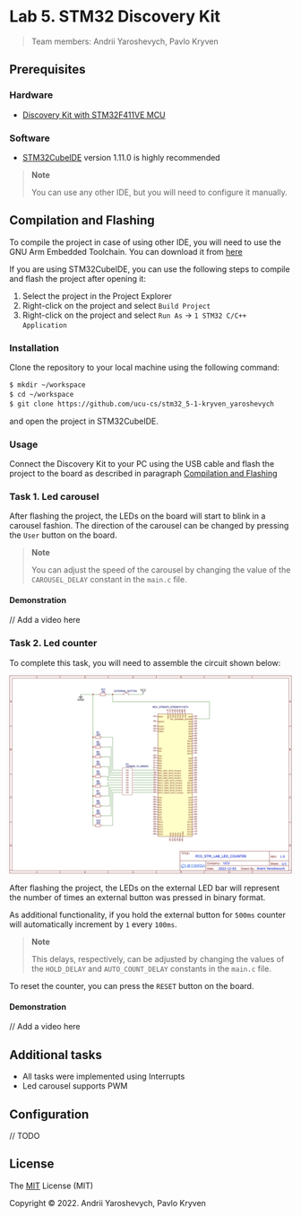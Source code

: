 # Lab 5. STM32 Discovery Kit

> Team members: Andrii Yaroshevych, Pavlo Kryven

## Prerequisites

### Hardware

- [Discovery Kit with STM32F411VE MCU](https://www.st.com/en/evaluation-tools/32f411ediscovery.html)

### Software

- [STM32CubeIDE](https://www.st.com/en/development-tools/stm32cubeide.html) version 1.11.0 is highly recommended
> **Note**
> 
> You can use any other IDE, but you will need to configure it manually.

## Compilation and Flashing
To compile the project in case of using other IDE, you will need to use the GNU Arm Embedded Toolchain. You can download it from [here](https://developer.arm.com/tools-and-software/open-source-software/developer-tools/gnu-toolchain/gnu-rm/downloads)

If you are using STM32CubeIDE, you can use the following steps to compile and flash the project after opening it:

1. Select the project in the Project Explorer
2. Right-click on the project and select `Build Project`
3. Right-click on the project and select `Run As` -> `1 STM32 C/C++ Application`

### Installation

Clone the repository to your local machine using the following command:

```bash
$ mkdir ~/workspace
$ cd ~/workspace
$ git clone https://github.com/ucu-cs/stm32_5-1-kryven_yaroshevych
```

and open the project in STM32CubeIDE.

### Usage

Connect the Discovery Kit to your PC using the USB cable and flash the project to the board as described in paragraph [Compilation and Flashing](#compilation-and-flashing)

### Task 1. Led carousel

After flashing the project, the LEDs on the board will start to blink in a carousel fashion. The direction of the carousel can be changed by pressing the `User` button on the board.

> **Note**
> 
> You can adjust the speed of the carousel by changing the value of the `CAROUSEL_DELAY` constant in the `main.c` file.

#### Demonstration

// Add a video here

### Task 2. Led counter

To complete this task, you will need to assemble the circuit shown below:

![Led counter circuit](./schematics/led_counter_schematic.jpeg)

After flashing the project, the LEDs on the external LED bar will represent the number of times an external button was pressed in binary format.

As additional functionality, if you hold the external button for `500ms` counter will automatically increment by `1` every `100ms`.
> **Note**
> 
> This delays, respectively, can be adjusted by changing the values of the `HOLD_DELAY` and `AUTO_COUNT_DELAY` constants in the `main.c` file.

To reset the counter, you can press the `RESET` button on the board.

#### Demonstration

// Add a video here

## Additional tasks

* All tasks were implemented using Interrupts
* Led carousel supports PWM


## Configuration

// TODO


## License
The [MIT](https://choosealicense.com/licenses/mit/) License (MIT)

Copyright © 2022. Andrii Yaroshevych, Pavlo Kryven
